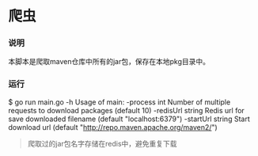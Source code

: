 # 爬虫

### 说明
本脚本是爬取maven仓库中所有的jar包，保存在本地pkg目录中。

### 运行
$ go run main.go -h
Usage of main:
  -process int
    	Number of multiple requests to download packages (default 10)
  -redisUrl string
    	Redis url for save downloaded filename (default "localhost:6379")
  -startUrl string
    	Start download url (default "http://repo.maven.apache.org/maven2/")

> 爬取过的jar包名字存储在redis中，避免重复下载
